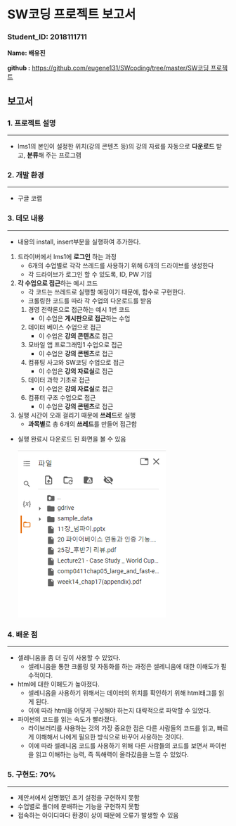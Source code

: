 # SW코딩 프로젝트 보고서

### Student_ID: 2018111711

**Name: 배유진**

**github :** [https://github.com/eugene131/SWcoding/tree/master/SW코딩 프로젝트](https://github.com/eugene131/SWcoding/tree/master/SW%E1%84%8F%E1%85%A9%E1%84%83%E1%85%B5%E1%86%BC%20%E1%84%91%E1%85%B3%E1%84%85%E1%85%A9%E1%84%8C%E1%85%A6%E1%86%A8%E1%84%90%E1%85%B3)

## 보고서

### 1. 프로젝트 설명

---

- lms1의 본인이 설정한 위치(강의 콘텐츠 등)의 강의 자료를 자동으로 **다운로드** 받고, **분류**해 주는 프로그램

### 2. 개발 환경

---

- 구글 코랩

### 3. 데모 내용

---

- 내용의 install, insert부분을 실행하여 추가한다.
1. 드라이버에서 lms1에 **로그인** 하는 과정
    - 6개의 수업별로 각각 쓰레드를 사용하기 위해 6개의 드라이브를 생성한다
    - 각 드라이브가 로그인 할 수 있도록, ID, PW 기입
2. **각 수업으로 접근**하는 예시 코드
    - 각 코드는 쓰레드로 실행할 예정이기 때문에, 함수로 구현한다.
    - 크롤링한 코드를 따라 각 수업의 다운로드를 받음
    1. 경영 전략론으로 접근하는 예시 1번 코드
        - 이 수업은 **게시판으로 접근**하는 수업
    2. 데이터 베이스 수업으로 접근
        - 이 수업은 **강의 콘텐츠**로 접근
    3. 모바일 앱 프로그래밍1 수업으로 접근
        - 이 수업은 **강의 콘텐츠**로 접근
    4. 컴퓨팅 사고와 SW코딩 수업으로 접근
        - 이 수업은 **강의 자료실**로 접근
    5. 데이터 과학 기초로 접근
        - 이 수업은 **강의 자료실**로 접근
    6. 컴퓨터 구조 수업으로 접근
        - 이 수업은 **강의 콘텐츠**로 접근
3. 실행 시간이 오래 걸리기 때문에 **쓰레드**로 실행
    - **과목별**로 총 6개의 **쓰레드**를 만들어 접근함
- 실행 완료시 다운로드 된 화면을 볼 수 있음
    
    ![Untitled](SW%E1%84%8F%E1%85%A9%E1%84%83%E1%85%B5%E1%86%BC%20%E1%84%91%E1%85%B3%E1%84%85%E1%85%A9%E1%84%8C%E1%85%A6%E1%86%A8%E1%84%90%E1%85%B3%20%E1%84%87%E1%85%A9%E1%84%80%E1%85%A9%E1%84%89%E1%85%A5%209bb3e7d3f0aa41f1acc8ac866e84f277/Untitled.png)
    

### 4. 배운 점

---

- 셀레니움을 좀 더 깊이 사용할 수 있었다.
    - 셀레니움을 통한 크롤링 및 자동화를 하는 과정은 셀레니움에 대한 이해도가 필수적이다.
- html에 대한 이해도가 높아졌다.
    - 셀레니움을 사용하기 위해서는 데이터의 위치를 확인하기 위해 html태그를 읽게 된다.
    - 이에 따라 html을 어덯게 구성해야 하는지 대략적으로 파악할 수 있었다.
- 파이썬의 코드를 읽는 속도가 빨라졌다.
    - 라이브러리를 사용하는 것의 가장 중요한 점은 다른 사람들의 코드를 읽고, 빠르게 이해해서 나에게 필요한 방식으로 바꾸어 사용하는 것이다.
    - 이에 따라 셀레니움 코드를 사용하기 위해 다른 사람들의 코드를 보면서 파이썬을 읽고 이해하는 능력, 즉 독해력이 올라갔음을 느낄 수 있었다.
### 5. 구현도: 70%

---

- 제안서에서 설명했던 초기 설정을 구현하지 못함
- 수업별로 폴더에 분배하는 기능을 구현하지 못함
- 접속하는 아이디마다 환경이 상이 때문에 오류가 발생할 수 있음
